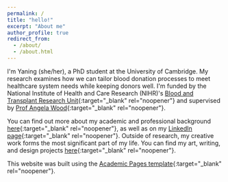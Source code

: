 ```yaml
---
permalink: /
title: "hello!"
excerpt: "About me"
author_profile: true
redirect_from: 
  - /about/
  - /about.html
---
```


I'm Yaning (she/her), a PhD student at the University of Cambridge. My research examines how we can tailor blood donation processes to meet healthcare system needs while keeping donors well. I'm funded by the National Institute of Health and Care Research (NIHR)'s [Blood and Transplant Research Unit](https://www.nhsbt.nhs.uk/research-and-development/current-research/btrus/donor-health-and-behaviour/){:target="_blank" rel="noopener"} and supervised by [Prof Angela Wood](https://www.phpc.cam.ac.uk/people/ceu-group/ceu-senior-academic-staff/angela-wood/){:target="_blank" rel="noopener"}.

You can find out more about my academic and professional background [here](https://donatingbetter.github.io/cv/){:target="_blank" rel="noopener"}, as well as on my [LinkedIn page](https://www.linkedin.com/in/yaning-wu/){:target="_blank" rel="noopener"}. Outside of research, my creative work forms the most significant part of my life. You can find my art, writing, and design projects [here](https://donatingbetter.github.io/creative-portfolio/){:target="_blank" rel="noopener"}. 

This website was built using the [Academic Pages template](https://academicpages.github.io/){:target="_blank" rel="noopener"}. 
